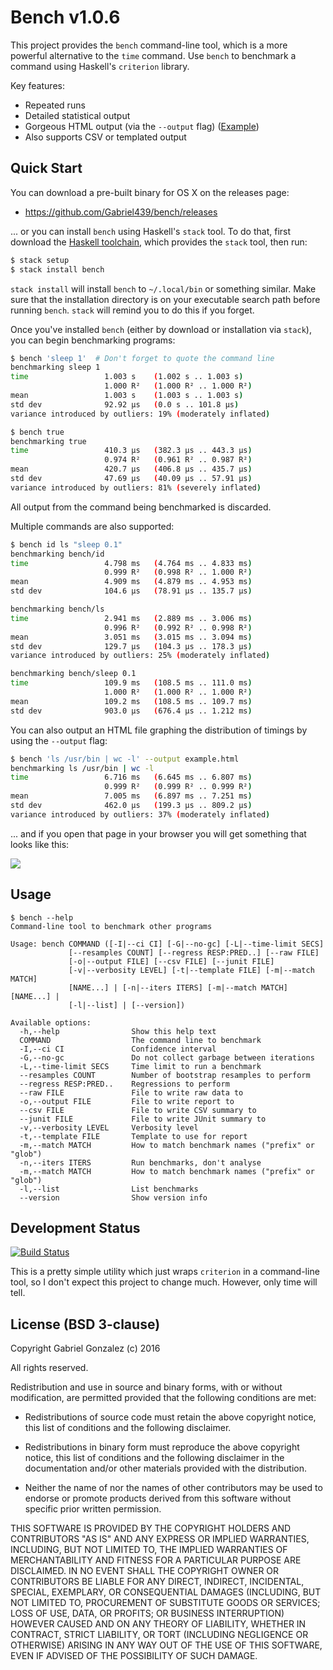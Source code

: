 # Bench v1.0.6

This project provides the `bench` command-line tool, which is a more powerful
alternative to the `time` command.  Use `bench` to benchmark a command using
Haskell's `criterion` library.

Key features:

* Repeated runs
* Detailed statistical output
* Gorgeous HTML output (via the `--output` flag)
  ([Example](http://www.serpentine.com/criterion/fibber.html))
* Also supports CSV or templated output

## Quick Start

You can download a pre-built binary for OS X on the releases page:

* https://github.com/Gabriel439/bench/releases

... or you can install `bench` using Haskell's `stack` tool.  To do that, first
download the [Haskell toolchain](https://www.haskell.org/downloads#minimal),
which provides the `stack` tool, then run:

```bash
$ stack setup
$ stack install bench
```

`stack install` will install `bench` to `~/.local/bin` or something similar.
Make sure that the installation directory is on your executable search path
before running `bench`.  `stack` will remind you to do this if you forget.

Once you've installed `bench` (either by download or installation via `stack`),
you can begin benchmarking programs:

```bash
$ bench 'sleep 1'  # Don't forget to quote the command line
benchmarking sleep 1
time                 1.003 s    (1.002 s .. 1.003 s)
                     1.000 R²   (1.000 R² .. 1.000 R²)
mean                 1.003 s    (1.003 s .. 1.003 s)
std dev              92.92 μs   (0.0 s .. 101.8 μs)
variance introduced by outliers: 19% (moderately inflated)

$ bench true
benchmarking true
time                 410.3 μs   (382.3 μs .. 443.3 μs)
                     0.974 R²   (0.961 R² .. 0.987 R²)
mean                 420.7 μs   (406.8 μs .. 435.7 μs)
std dev              47.69 μs   (40.09 μs .. 57.91 μs)
variance introduced by outliers: 81% (severely inflated)
```

All output from the command being benchmarked is discarded.

Multiple commands are also supported:

```bash
$ bench id ls "sleep 0.1"
benchmarking bench/id
time                 4.798 ms   (4.764 ms .. 4.833 ms)
                     0.999 R²   (0.998 R² .. 1.000 R²)
mean                 4.909 ms   (4.879 ms .. 4.953 ms)
std dev              104.6 μs   (78.91 μs .. 135.7 μs)

benchmarking bench/ls
time                 2.941 ms   (2.889 ms .. 3.006 ms)
                     0.996 R²   (0.992 R² .. 0.998 R²)
mean                 3.051 ms   (3.015 ms .. 3.094 ms)
std dev              129.7 μs   (104.3 μs .. 178.3 μs)
variance introduced by outliers: 25% (moderately inflated)

benchmarking bench/sleep 0.1
time                 109.9 ms   (108.5 ms .. 111.0 ms)
                     1.000 R²   (1.000 R² .. 1.000 R²)
mean                 109.2 ms   (108.5 ms .. 109.7 ms)
std dev              903.0 μs   (676.4 μs .. 1.212 ms)
```

You can also output an HTML file graphing the distribution of
timings by using the `--output` flag:

```bash
$ bench 'ls /usr/bin | wc -l' --output example.html
benchmarking ls /usr/bin | wc -l
time                 6.716 ms   (6.645 ms .. 6.807 ms)
                     0.999 R²   (0.999 R² .. 0.999 R²)
mean                 7.005 ms   (6.897 ms .. 7.251 ms)
std dev              462.0 μs   (199.3 μs .. 809.2 μs)
variance introduced by outliers: 37% (moderately inflated)
```

... and if you open that page in your browser you will
get something that looks like this:

![](http://i.imgur.com/2MCKBc2.png)

## Usage

```
$ bench --help
Command-line tool to benchmark other programs

Usage: bench COMMAND ([-I|--ci CI] [-G|--no-gc] [-L|--time-limit SECS]
             [--resamples COUNT] [--regress RESP:PRED..] [--raw FILE]
             [-o|--output FILE] [--csv FILE] [--junit FILE]
             [-v|--verbosity LEVEL] [-t|--template FILE] [-m|--match MATCH]
             [NAME...] | [-n|--iters ITERS] [-m|--match MATCH] [NAME...] |
             [-l|--list] | [--version])

Available options:
  -h,--help                Show this help text
  COMMAND                  The command line to benchmark
  -I,--ci CI               Confidence interval
  -G,--no-gc               Do not collect garbage between iterations
  -L,--time-limit SECS     Time limit to run a benchmark
  --resamples COUNT        Number of bootstrap resamples to perform
  --regress RESP:PRED..    Regressions to perform
  --raw FILE               File to write raw data to
  -o,--output FILE         File to write report to
  --csv FILE               File to write CSV summary to
  --junit FILE             File to write JUnit summary to
  -v,--verbosity LEVEL     Verbosity level
  -t,--template FILE       Template to use for report
  -m,--match MATCH         How to match benchmark names ("prefix" or "glob")
  -n,--iters ITERS         Run benchmarks, don't analyse
  -m,--match MATCH         How to match benchmark names ("prefix" or "glob")
  -l,--list                List benchmarks
  --version                Show version info
```

## Development Status

[![Build Status](https://travis-ci.org/Gabriel439/bench.png)](https://travis-ci.org/Gabriel439/bench)

This is a pretty simple utility which just wraps `criterion` in a command-line
tool, so I don't expect this project to change much.  However, only time will
tell.

## License (BSD 3-clause)

Copyright Gabriel Gonzalez (c) 2016

All rights reserved.

Redistribution and use in source and binary forms, with or without
modification, are permitted provided that the following conditions are met:

* Redistributions of source code must retain the above copyright
  notice, this list of conditions and the following disclaimer.

* Redistributions in binary form must reproduce the above
  copyright notice, this list of conditions and the following
  disclaimer in the documentation and/or other materials provided
  with the distribution.

* Neither the name of  nor the names of other
  contributors may be used to endorse or promote products derived
  from this software without specific prior written permission.

THIS SOFTWARE IS PROVIDED BY THE COPYRIGHT HOLDERS AND CONTRIBUTORS
"AS IS" AND ANY EXPRESS OR IMPLIED WARRANTIES, INCLUDING, BUT NOT
LIMITED TO, THE IMPLIED WARRANTIES OF MERCHANTABILITY AND FITNESS FOR
A PARTICULAR PURPOSE ARE DISCLAIMED. IN NO EVENT SHALL THE COPYRIGHT
OWNER OR CONTRIBUTORS BE LIABLE FOR ANY DIRECT, INDIRECT, INCIDENTAL,
SPECIAL, EXEMPLARY, OR CONSEQUENTIAL DAMAGES (INCLUDING, BUT NOT
LIMITED TO, PROCUREMENT OF SUBSTITUTE GOODS OR SERVICES; LOSS OF USE,
DATA, OR PROFITS; OR BUSINESS INTERRUPTION) HOWEVER CAUSED AND ON ANY
THEORY OF LIABILITY, WHETHER IN CONTRACT, STRICT LIABILITY, OR TORT
(INCLUDING NEGLIGENCE OR OTHERWISE) ARISING IN ANY WAY OUT OF THE USE
OF THIS SOFTWARE, EVEN IF ADVISED OF THE POSSIBILITY OF SUCH DAMAGE.
